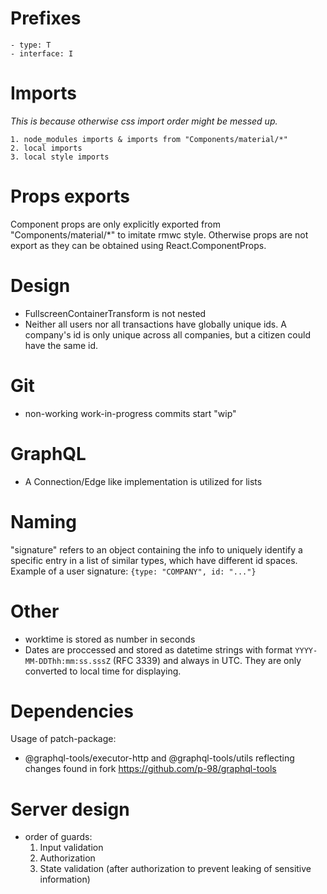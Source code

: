 # Prefixes

    - type: T
    - interface: I

# Imports

_This is because otherwise css import order might be messed up._

    1. node_modules imports & imports from "Components/material/*"
    2. local imports
    3. local style imports

# Props exports

Component props are only explicitly exported from "Components/material/\*" to imitate rmwc style.
Otherwise props are not export as they can be obtained using React.ComponentProps.

# Design

-   FullscreenContainerTransform is not nested
-   Neither all users nor all transactions have globally unique ids. A company's id is only unique across all companies, but a citizen could have the same id.

# Git

-   non-working work-in-progress commits start "wip"

# GraphQL

-   A Connection/Edge like implementation is utilized for lists

# Naming

"signature" refers to an object containing the info to uniquely identify a specific entry in a list of similar types, which have different id spaces.  
Example of a user signature: `{type: "COMPANY", id: "..."}`

# Other

-   worktime is stored as number in seconds
-   Dates are proccessed and stored as datetime strings with format `YYYY-MM-DDThh:mm:ss.sssZ` (RFC 3339) and always in UTC. They are only converted to local time for displaying.

# Dependencies

Usage of patch-package:

-   @graphql-tools/executor-http and @graphql-tools/utils reflecting changes found in fork https://github.com/p-98/graphql-tools

# Server design

-   order of guards:
    1. Input validation
    2. Authorization
    3. State validation (after authorization to prevent leaking of sensitive information)
